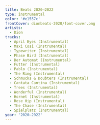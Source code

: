 ```yaml
---
title: Beats 2020–2022
type: instrumental
color: '#e1557c'
frontCover: dionbeats-2020/font-cover.png
artists:
  - Dion
tracks:
  - April Eyes (Instrumental)
  - Maxi Cosi (Instrumental)
  - Typewriter (Instrumental)
  - Phase Bird (Instrumental)
  - Der Automat (Instrumental)
  - Futter (Instrumental)
  - Pablo (Instrumental)
  - The Ring (Instrumental)
  - Schmucks & Doubters (Instrumental)
  - Cantata Cantina (Instrumental)
  - Trees (Instrumental)
  - Wonderful (Instrumental)
  - Hornet (Instrumental)
  - Rose Hip (Instrumental)
  - The Chase (Instrumental)
  - Spielplatz (Instrumental)
year: '2020–2022'
---
```

